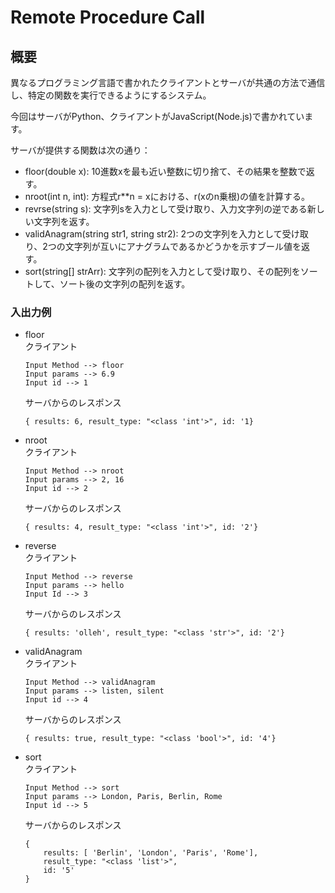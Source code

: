 # Remote Procedure Call
## 概要
異なるプログラミング言語で書かれたクライアントとサーバが共通の方法で通信し、特定の関数を実行できるようにするシステム。

今回はサーバがPython、クライアントがJavaScript(Node.js)で書かれています。

サーバが提供する関数は次の通り：
- floor(double x): 10進数xを最も近い整数に切り捨て、その結果を整数で返す。
- nroot(int n, int): 方程式r**n = xにおける、r(xのn乗根)の値を計算する。
- revrse(string s): 文字列sを入力として受け取り、入力文字列の逆である新しい文字列を返す。
- validAnagram(string str1, string str2): 2つの文字列を入力として受け取り、2つの文字列が互いにアナグラムであるかどうかを示すブール値を返す。
- sort(string[] strArr): 文字列の配列を入力として受け取り、その配列をソートして、ソート後の文字列の配列を返す。

### 入出力例
- floor<br>
    クライアント
    ```
    Input Method --> floor
    Input params --> 6.9
    Input id --> 1
    ```
    サーバからのレスポンス
    ```
    { results: 6, result_type: "<class 'int'>", id: '1}
    ```
- nroot<br>
    クライアント
    ```
    Input Method --> nroot
    Input params --> 2, 16
    Input id --> 2
    ```
    サーバからのレスポンス
    ```
    { results: 4, result_type: "<class 'int'>", id: '2'}
    ```
- reverse<br>
    クライアント
    ```
    Input Method --> reverse
    Input params --> hello
    Input Id --> 3
    ```
    サーバからのレスポンス
    ```
    { results: 'olleh', result_type: "<class 'str'>", id: '2'}
    ```
- validAnagram<br>
    クライアント
    ```
    Input Method --> validAnagram
    Input params --> listen, silent
    Input id --> 4
    ```
    サーバからのレスポンス
    ```
    { results: true, result_type: "<class 'bool'>", id: '4'}
    ```
- sort<br>
    クライアント
    ```
    Input Method --> sort
    Input params --> London, Paris, Berlin, Rome
    Input id --> 5
    ```
    サーバからのレスポンス
    ```
    {
        results: [ 'Berlin', 'London', 'Paris', 'Rome'],
        result_type: "<class 'list'>",
        id: '5'
    }
    ```